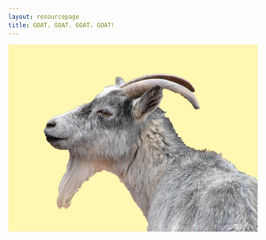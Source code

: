 ```yaml
---
layout: resourcepage
title: GOAT. GOAT. GOAT. GOAT!
---
```

<img src="/img/site-goat.jpg" class="text-center img-responsive">

